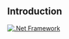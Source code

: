 ## Introduction

[![.Net Framework](https://img.shields.io/badge/C%23%20.Net%20Framework-v4.7.1-blue)](https://visualstudio.microsoft.com/)

<p align='justify'></p>

